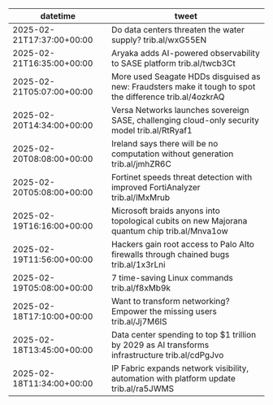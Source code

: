 | datetime                  | tweet                                                                                                    |
| ------------------------- | -------------------------------------------------------------------------------------------------------- |
| 2025-02-21T17:37:00+00:00 | Do data centers threaten the water supply? trib.al/wxG55EN                                               |
| 2025-02-21T16:35:00+00:00 | Aryaka adds AI-powered observability to SASE platform trib.al/twcb3Ct                                    |
| 2025-02-21T05:07:00+00:00 | More used Seagate HDDs disguised as new: Fraudsters make it tough to spot the difference trib.al/4ozkrAQ |
| 2025-02-20T14:34:00+00:00 | Versa Networks launches sovereign SASE, challenging cloud-only security model trib.al/RtRyaf1            |
| 2025-02-20T08:08:00+00:00 | Ireland says there will be no computation without generation trib.al/jmhZR6C                             |
| 2025-02-20T05:08:00+00:00 | Fortinet speeds threat detection with improved FortiAnalyzer trib.al/lMxMrub                             |
| 2025-02-19T16:16:00+00:00 | Microsoft braids anyons into topological cubits on new Majorana quantum chip trib.al/Mnva1ow             |
| 2025-02-19T11:56:00+00:00 | Hackers gain root access to Palo Alto firewalls through chained bugs trib.al/1x3rLni                     |
| 2025-02-19T05:08:00+00:00 | 7 time-saving Linux commands trib.al/f8xMb9k                                                             |
| 2025-02-18T17:10:00+00:00 | Want to transform networking? Empower the missing users trib.al/Jj7M6lS                                  |
| 2025-02-18T13:45:00+00:00 | Data center spending to top $1 trillion by 2029 as AI transforms infrastructure trib.al/cdPgJvo          |
| 2025-02-18T11:34:00+00:00 | IP Fabric expands network visibility, automation with platform update trib.al/ra5JWMS                    |
